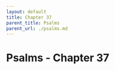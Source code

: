```yaml
---
layout: default
title: Chapter 37
parent_title: Psalms
parent_url: ./psalms.md
---
```


# Psalms - Chapter 37
